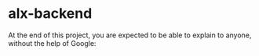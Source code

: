 # alx-backend
At the end of this project, you are expected to be able to explain to anyone, without the help of Google:
